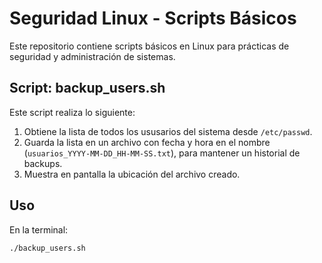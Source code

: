 # Seguridad Linux - Scripts Básicos

Este repositorio contiene scripts básicos en Linux para prácticas de seguridad y administración de sistemas.

## Script: backup_users.sh

Este script realiza lo siguiente:

1. Obtiene la lista de todos los ususarios del sistema desde `/etc/passwd`.
2. Guarda la lista en un archivo con fecha y hora en el nombre (`usuarios_YYYY-MM-DD_HH-MM-SS.txt`), para mantener un historial de backups.
3. Muestra en pantalla la ubicación del archivo creado.

## Uso 

En la terminal:

```bash
./backup_users.sh
